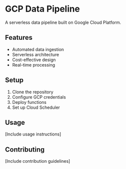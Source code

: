 # GCP Data Pipeline

A serverless data pipeline built on Google Cloud Platform.

## Features
- Automated data ingestion
- Serverless architecture
- Cost-effective design
- Real-time processing

## Setup
1. Clone the repository
2. Configure GCP credentials
3. Deploy functions
4. Set up Cloud Scheduler

## Usage
[Include usage instructions]

## Contributing
[Include contribution guidelines]
